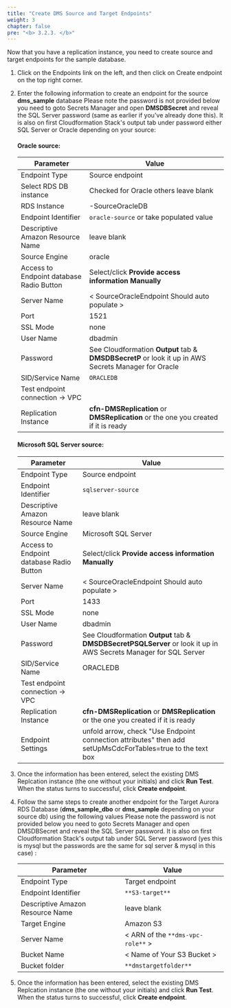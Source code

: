 ```yaml
---
title: "Create DMS Source and Target Endpoints"
weight: 3
chapter: false
pre: "<b> 3.2.3. </b>"
---
```


Now that you have a replication instance, you need to create source and target endpoints for the sample database.

1. Click on the Endpoints link on the left, and then click on Create endpoint on the top right corner.

1. Enter the following information to create an endpoint for the source **dms_sample** database Please note the password is not provided below you need to goto Secrets Manager and open **DMSDBSecret** and reveal the SQL Server password (same as earlier if you've already done this). It is also on first Cloudformation Stack's output tab under password either SQL Server or Oracle depending on your source:

    #### Oracle source:

    |  Parameter	 |  Value  |
    |----------------|-----------------------|
    |  Endpoint Type	 |  Source endpoint  |
    |  Select RDS DB instance	 |  Checked for Oracle others leave blank  |
    |  RDS Instance	 |  <StackName>-SourceOracleDB  |
    |  Endpoint Identifier	 |  `oracle-source` or take populated value  |
    |  Descriptive Amazon Resource Name	 |  leave blank  |
    |  Source Engine	 |  oracle  |
    |  Access to Endpoint database Radio Button	 |  Select/click **Provide access information Manually**  |
    |  Server Name	 |  < SourceOracleEndpoint Should auto populate >  |
    |  Port	 |  1521  |
    |  SSL Mode	 |  none  |
    |  User Name	 |  dbadmin  |
    |  Password	 |  See Cloudformation **Output** tab & **DMSDBSecretP** or look it up in AWS Secrets Manager for Oracle  |
    |  SID/Service Name	 |  `ORACLEDB`  |
    |  Test endpoint connection -> VPC	 |  <VPC ID with DMSVpc in the name from Environment Setup Step>  |
    |  Replication Instance	 |  **cfn-DMSReplication** or **DMSReplication** or the one you created if it is ready  |

    #### Microsoft SQL Server source:

    |  Parameter	 |  Value  |
    |----------------|-----------------------|
    |  Endpoint Type	 |  Source endpoint  |
    |  Endpoint Identifier	 |  `sqlserver-source`  |
    |  Descriptive Amazon Resource Name	 |  leave blank  |
    |  Source Engine	 |  Microsoft SQL Server  |
    |  Access to Endpoint database Radio Button	 |  Select/click **Provide access information Manually**  |
    |  Server Name	 |  < SourceOracleEndpoint Should auto populate >  |
    |  Port	 |  1433  |
    |  SSL Mode	 |  none  |
    |  User Name	 |  dbadmin  |
    |  Password	 |  See Cloudformation **Output** tab & **DMSDBSecretPSQLServer** or look it up in AWS Secrets Manager for SQL Server  |
    |  SID/Service Name	 |  ORACLEDB  |
    |  Test endpoint connection -> VPC	 |  <VPC ID with DMSVpc in the name from Environment Setup Step>  |
    |  Replication Instance	 |  **cfn-DMSReplication** or **DMSReplication** or the one you created if it is ready  |
    |  Endpoint Settings  |  	unfold arrow, check "Use Endpoint connection attributes" then add setUpMsCdcForTables=true to the text box  |

1. Once the information has been entered, select the existing DMS Replcation instance (the one without your initials) and click **Run Test**. When the status turns to successful, click **Create endpoint**.

1. Follow the same steps to create another endpoint for the Target Aurora RDS Database (**dms_sample_dbo** or **dms_sample** depending on your source db) using the following values Please note the password is not provided below you need to goto Secrets Manager and open DMSDBSecret and reveal the SQL Server password. It is also on first Cloudformation Stack's output tab under SQL Server password (yes this is mysql but the passwords are the same for sql server & mysql in this case) :

    |  Parameter	 |  Value  |
    |----------------|-----------------|
    |  Endpoint Type	 |  Target endpoint  |
    |  Endpoint Identifier	 |  `**S3-target**`  |
    |  Descriptive Amazon Resource Name	 |  leave blank  |
    |  Target Engine	 |  Amazon S3  |
    |  Server Name	 |  < ARN of the `**dms-vpc-role**` >  |
    |  Bucket Name	 |  < Name of Your S3 Bucket >  |
    |  Bucket folder	 |  `**dmstargetfolder**`  |


1. Once the information has been entered, select the existing DMS Replcation instance (the one without your initials) and click **Run Test**. When the status turns to successful, click **Create endpoint**.